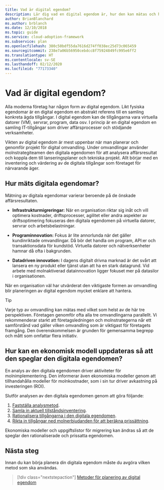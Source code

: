 ```yaml
---
title: Vad är digital egendom?
description: Lär dig vad en digital egendom är, hur den kan mätas och hur du uppdaterar en finansiell modell som återspeglar din digitala egendom.
author: BrianBlanchard
ms.author: brblanch
ms.date: 12/10/2018
ms.topic: guide
ms.service: cloud-adoption-framework
ms.subservice: plan
ms.openlocfilehash: 380c50bdf55da7616d274ff038ec25d73c065459
ms.sourcegitcommit: 238e7a06b56950cebdcc8f75924849fc995e6ff2
ms.translationtype: HT
ms.contentlocale: sv-SE
ms.lasthandoff: 02/12/2020
ms.locfileid: "77173340"
---
```

<!-- markdownlint-disable MD026 -->

# <a name="what-is-a-digital-estate"></a>Vad är digital egendom?

Alla moderna företag har någon form av digital egendom. Likt fysiska egendomar är en digital egendom en abstrakt referens till en samling konkreta ägda tillgångar. I digital egendom kan de tillgångarna vara virtuella datorer (VM), servrar, program, data osv. I princip är en digital egendom en samling IT-tillgångar som driver affärsprocesser och stödjande verksamheter.

Vikten av digital egendom är mest uppenbar när man planerar och genomför projekt för digital omvandling. Under omvandlingar använder molnstrategiteamen den digitala egendomen för att analysera affärsresultat och koppla dem till lanseringsplaner och tekniska projekt. Allt börjar med en inventering och värdering av de digitala tillgångar som företaget för närvarande äger.

## <a name="how-can-a-digital-estate-be-measured"></a>Hur mäts digitala egendomar?

Mätning av digitala egendomar varierar beroende på de önskade affärsresultaten.

- **Infrastrukturmigreringar:** När en organisation riktar sig inåt och vill optimera kostnader, driftsprocesser, agilitet eller andra aspekter av driftsoptimering fokuseras den digitala egendomen på virtuella datorer, servrar och arbetsbelastningar.

- **Programinnovation:** Fokus är lite annorlunda när det gäller kundinriktade omvandlingar. Då bör det handla om program, API:er och transaktionsdata för kundstöd. Virtuella datorer och nätverksenheter hamnar då ofta i bakgrunden.

- **Datadriven innovation:** I dagens digitalt drivna marknad är det svårt att lansera en ny produkt eller tjänst utan att ha en stark datagrund. Vid arbete med molnaktiverad datainnovation ligger fokuset mer på datasilor i organisationen.

När en organisation väl har utvärderat den viktigaste formen av omvandling blir planeringen av digital egendom mycket enklare att hantera.

> [!TIP]
> Varje typ av omvandling kan mätas med vilket som helst av de här tre perspektiven. Företagen genomför ofta alla tre omvandlingarna parallellt. Vi rekommenderar starkt att företagsledningen och molnstrategerna når ett samförstånd vad gäller vilken omvandling som är viktigast för företagets framgång. Den överenskommelsen är grunden för gemensamma begrepp och mått som omfattar flera initiativ.

## <a name="how-can-a-financial-model-be-updated-to-reflect-the-digital-estate"></a>Hur kan en ekonomisk modell uppdateras så att den speglar den digitala egendomen?

En analys av den digitala egendomen driver aktiviteter för molnimplementering. Den informerar även ekonomiska modeller genom att tillhandahålla modeller för molnkostnader, som i sin tur driver avkastning på investeringen (ROI).

Slutför analysen av den digitala egendomen genom att göra följande:

1. [Fastställa analysmetod](./approach.md).
1. [Samla in aktuell tillståndsinventering](./inventory.md).
1. [Rationalisera tillgångarna i den digitala egendomen](./rationalize.md).
1. [Rikta in tillgångar ned molnerbjudanden för att beräkna prissättning](./calculate.md).

Ekonomiska modeller och uppgiftslistor för migrering kan ändras så att de speglar den rationaliserade och prissatta egendomen.

## <a name="next-steps"></a>Nästa steg

Innan du kan börja planera din digitala egendom måste du avgöra vilken metod som ska användas.

> [!div class="nextstepaction"]
> [Metoder för planering av digital egendom](./approach.md)
